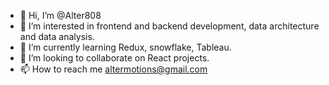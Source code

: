 - 👋 Hi, I’m @Alter808
- 👀 I’m interested in frontend and backend development, data architecture and data analysis.
- 🌱 I’m currently learning Redux, snowflake, Tableau.
- 💞️ I’m looking to collaborate on React projects.
- 📫 How to reach me altermotions@gmail.com

<!---
Alter808/Alter808 is a ✨ special ✨ repository because its `README.md` (this file) appears on your GitHub profile.
You can click the Preview link to take a look at your changes.
--->
